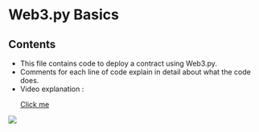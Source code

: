 # Web3.py Basics

## Contents

- This file contains code to deploy a contract using Web3.py.
- Comments for each line of code explain in detail about what the code does.
- Video explanation : <a href="https://www.youtube.com/watch?v=M576WGiDBdQ&t=12408s"> <p>Click me</p></a>

<a href="https://twitter.com/naveenchand0606"><img src="https://cdn.cdnlogo.com/logos/t/96/twitter-icon.svg"></a>
